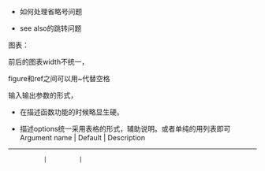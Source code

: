* 如何处理省略号问题

* see also的跳转问题


图表：

前后的图表width不统一，

figure和ref之间可以用~代替空格

输入输出参数的形式，

* 在描述函数功能的时候略显生硬。

* 描述options统一采用表格的形式，辅助说明。或者单纯的用列表即可
Argument name | Default | Description
--------------------------------------
              |         | 
